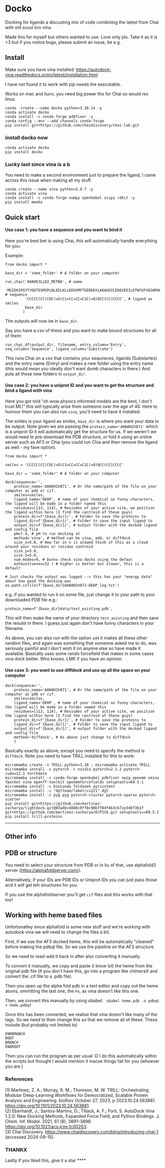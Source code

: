 # Docko
Docking for ligands a discusting mix of code combining the latest from Chai with old scool bro vina.

Made this for myself but others wanted to use. Love only pls. Take it as it is <3 but if you notice bugs, please submit an 
issue, be a g.

## Install
Make sure you have vina installed: https://autodock-vina.readthedocs.io/en/latest/installation.html

I have not found it to work with pip needs the executable.

Works on mac and liunx, you need big power tho for Chai so would rec linux.

```
conda  create --name docko python=3.10.14 -y
conda activate docko
conda install -c conda-forge pdbfixer -y
conda config --env --add channels conda-forge
pip install git+https://github.com/chaidiscovery/chai-lab.git
```
### install docko now
```
conda activate docko
pip install docko
```

### Lucky last since vina is a b
You need to make a second environment just to prepare the ligand, I came across this issue when making all my stuff.
```
conda create --name vina python=3.9.7 -y
conda activate vina
conda install -c conda-forge numpy openbabel scipy rdkit -y
pip install meeko
```


## Quick start

#### Use case 1: you have a sequence and you want to bind it
Here you're best bet is using Chai, this will automatically handle everything for you:

Example:
```
from docko import *

base_dir = 'some_folder' # A folder on your computer

run_chai('A0A0E3LLD2_METBA', # name
         'MSIEKIPGYTYGKTESMSPLNLEDLKLLKDSVMFTEEDEKYLKKAGEVLEDQVEEILDTWYGFVGSHPHLLYYFTSPDGTPNEEYLAAVRKRFSKWILDTCNRNYDQAWLDYQYEIGLRHHRTKKNRTDNVESVPNINYRYLVAFIYPITATIKPFLARKGHTSEEVEKMHQAWFKATVLQVALWSYPYVKQGDF', # sequence
         'CCCCC(CC)COC(=O)C1=CC=CC=C1C(=O)OCC(CC)CCCC', # ligand as smiles
         base_dir
        )
```
The outputs will now be in `base_dir`.

Say you have a csv of these and you want to make bound structures for all of them:
```
run_chai_df(output_dir, filename, entry_column='Entry', seq_column='Sequence', ligand_column='Substrate')
```
This runs Chai on a csv that contains your sequneces, ligands (Substartes) and the entry name (Entry) 
and makes a new folder using the entry name (this would mean you ideally don't want dumb characters in there.) And puts 
all these new folders in `output_dir`.

#### Use case 2: you have a uniprot ID and you want to get the structure and bind a ligand with vina

Here you got told "oh wow physics informed models are the best, I don't trust ML!" this will typically arise
from someone over the age of 40. Here to humour them you can also run `vina`, you'll need to have it installed.

The smiles is your ligand as smiles, `base_dir` is where you want your data to be output. Note given we are passing 
the `protein_name='A0A0H2V871'` which is a uniprot ID it will automatically get the structure for us. If we weren't 
we would need to pre-download the PDB structure, or fold it using an online server such as AF3 or Chia (you could run 
Chia and then remove the ligand as well - my fave option).

```
from docko import *

smiles = 'CCCCC(CC)COC(=O)C1=CC=CC=C1C(=O)OCC(CC)CCCC'

base_dir = 'some_folder' # A folder on your computer

dock(sequence='', 
    protein_name='A0A0H2V871', # Or the name/path of the file on your computer as pdb or cif.
    smiles=smiles, 
    ligand_name='DEHP', # name of your chemical no funny characters, the ligand will be made in a folder named this
    residues=[113, 114], # Resiudes of your active site, we position the ligand within here (I find the centroid of these guys)
    protein_dir=f'{base_dir}/', # Folder to save the proteins to
    ligand_dir=f'{base_dir}/', # Folder to save the input ligand to
    output_dir=f'{base_dir}/', # output folder with the docked ligand and config file
    pH=7.4, # pH to run docking at
    method='vina', # method can be vina, ad4, or diffdock
    size_x=5.0, # How far in x is alowed think of this as a cloud around your residues or residue centroid
    size_y=5.0, 
    size_z=5.0,
    num_modes=9, # Dunno check vina docks using the defaut
    exhaustivenes=32 ) # higher is better but slower, this is a default

# Just checks the output was logged --> this has your "energy data" about how good the docking was
os.path.isfile(f'{base_dir}A0A0H2V871-DEHP_log.txt')
```
e.g. if you wanted to run it on some file, just change it to your path to your downloaded PDB file e.g.:

```
protein_name=f'{base_dir}data/test_existing.pdb',
```
This will then make the name of your directory `test_existing` and then save the resulst in there. I guess just 
again don't have funny characters in your filename.

As above, you can also run with the option `ad4` it makes all these other random files, and again was something
that someone asked me to do, was seriously painful and I don't wish it on anyone else so have made it available. 
Basically uses some rando forcefield that makes in some cases vina dock better. Who knows. LMK if you have an opinion.


#### Use case 3: you want to use diffdock and use up all the space on your computer

```
dock(sequence='', 
    protein_name='A0A0H2V871', # Or the name/path of the file on your computer as pdb or cif.
    smiles=smiles, 
    ligand_name='DEHP', # name of your chemical no funny characters, the ligand will be made in a folder named this
    residues=[113, 114], # Resiudes of your active site, we position the ligand within here (I find the centroid of these guys)
    protein_dir=f'{base_dir}/', # Folder to save the proteins to
    ligand_dir=f'{base_dir}/', # Folder to save the input ligand to
    output_dir=f'{base_dir}/', # output folder with the docked ligand and config file
    method='diffdock', # As above just change to diffdock
    )

```
Basically exactly as above, except you need to specify the method is `diffdock`. 
Note you need to have TRILL installed for this to work:

```
micromamba create -n TRILL python=3.10 ; micromamba activate TRILL
micromamba install -c pytorch -c nvidia pytorch=2.1.2 pytorch-cuda=12.1 torchdata
micromamba install -c conda-forge openbabel pdbfixer swig openmm smina fpocket vina openff-toolkit openmmforcefields setuptools=69.5.1
micromamba install -c bioconda foldseek pyrsistent
micromamba install -c "dglteam/label/cu121" dgl
micromamba install -c pyg pyg pytorch-cluster pytorch-sparse pytorch-scatter
pip install git+https://github.com/martinez-zacharya/lightdock.git@03a8bc4888c0ff8c98b7f0df4b3c671e3dbf3b1f git+https://github.com/martinez-zacharya/ECPICK.git setuptools==69.5.1
pip install trill-proteins
```

--------------------------------------------------------------------------------------------------------------
## Other info

## PDB or structure
You need to select your structure from PDB or in liu of that, use alphafold3 server (https://alphafoldserver.com/).

Alternatively, if your IDs are PDB IDs or Uniprot IDs you can just pass those and it will get teh structures for you.

If you use the alphafoldserver you'll get `cif` files and this works with that too!

## Working with heme based files
Unfortunatley since alphafold is some new stuff and we're working with autodock vina we will need to change the files a bit. 

First, if we use the AF3 docked heme, this will be automatically "cleaned" before making the pdbqt file. So we use the pipeline on the AF3 structure.

So we need to read-add it back in after also converting it manually. 

To convert it manually, we copy and paste (i know lol) the heme from the original pdb file (if you don't have this, go into a program like chimeraX and convert the .cif file to a .pdb file).

Then you open up the alpha fold pdb in a text editor and copy out the heme atoms, ommitting the last one, the `Fe`, as vina doesn't like this one.

Then, we convert this manually by using obabel: ` obabel heme.pdb -o pdbqt > heme.pdbqt` 

Once this has been converted, we realise that vina doesn't like many of the tags. So we need to then change this so that we remove all of these.
These include (but probably not limited to)

```
ENDBRANCH
ROOT
BRANCH
ENDROOT
```

Then you can run the program as per usual :D I do this automatically within the scripts but thought I would mention it inacse
things fail for you (whoever you are.)

### References

(1) Martinez, Z. A.; Murray, R. M.; Thomson, M. W. TRILL: Orchestrating Modular Deep-Learning Workflows for Democratized, Scalable Protein Analysis and Engineering. bioRxiv October 27, 2023, p 2023.10.24.563881. https://doi.org/10.1101/2023.10.24.563881.  
(2) Eberhardt, J.; Santos-Martins, D.; Tillack, A. F.; Forli, S. AutoDock Vina 1.2.0: New Docking Methods, Expanded Force Field, and Python Bindings. J. Chem. Inf. Model. 2021, 61 (8), 3891–3898. https://doi.org/10.1021/acs.jcim.1c00203.  
(3) Chai Discovery. https://www.chaidiscovery.com/blog/introducing-chai-1 (accessed 2024-09-15).


### THANKX
Lastly if you liked this, give it a star ****